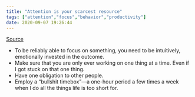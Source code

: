 ```yaml
---
title: "Attention is your scarcest resource"
tags: ["attention","focus","behavior","productivity"]
date: 2020-09-07 19:26:44
---
```


[Source](https://www.benkuhn.net/attention/)

- To be reliably able to focus on something, you need to be intuitively, emotionally invested in the outcome.
- Make sure that you are only ever working on one thing at a time. Even if I got stuck on that one thing.
- Have one obligation to other people.
- Employ a “bullshit timebox”—a one-hour period a few times a week when I do all the things life is too short for.

